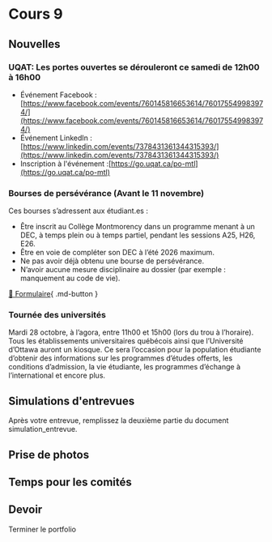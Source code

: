 # Cours 9

## Nouvelles
### UQAT: Les portes ouvertes se dérouleront ce samedi de 12h00 à 16h00  
* Événement Facebook : [https://www.facebook.com/events/760145816653614/760175549983974/](https://www.facebook.com/events/760145816653614/760175549983974/)  
* Événement LinkedIn :[https://www.linkedin.com/events/7378431361344315393/](https://www.linkedin.com/events/7378431361344315393/)   
* Inscription à l'événement :[https://go.uqat.ca/po-mtl](https://go.uqat.ca/po-mtl)    

### Bourses de persévérance (Avant le 11 novembre)  
Ces bourses s’adressent aux étudiant.es :   
* Être inscrit au Collège Montmorency dans un programme menant à un DEC, à temps plein ou à temps partiel, pendant les sessions A25, H26, E26. 
* Être en voie de compléter son DEC à l’été 2026 maximum. 
* Ne pas avoir déjà obtenu une bourse de persévérance. 
* N’avoir aucune mesure disciplinaire au dossier (par exemple : manquement au code de vie).   

 [📁 Formulaire](https://cmontmorency365-my.sharepoint.com/:b:/g/personal/lora_boisvert_cmontmorency_qc_ca/EUyXCNZea4RMsCKKaTYa_dYBmdhKt_FpeUYlho27yjaR8g?e=8GOtAd){ .md-button }    

### Tournée des universités
Mardi 28 octobre, à l’agora, entre 11h00 et 15h00 (lors du trou à l’horaire). 
Tous les établissements universitaires québécois ainsi que l’Université d’Ottawa auront un kiosque. Ce sera l’occasion pour la population étudiante d’obtenir des informations sur les programmes d’études offerts, les conditions d’admission, la vie étudiante, les programmes d’échange à l’international et encore plus.  


## Simulations d'entrevues
Après votre entrevue, remplissez la deuxième partie du document simulation_entrevue. 


## Prise de photos


## Temps pour les comités

## Devoir
Terminer le portfolio
